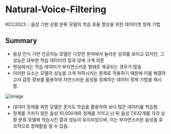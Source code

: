 # Natural-Voice-Filtering
KCC2023 :: 음성 기반 상황 분류 모델의 학습 효율 향상을 위한 데이터셋 정제 기법

## Summary
- 음성 인식 기반 인공지능 모델은 다양한 분야에서 놀라운 성과를 보이고 있지만, 그 성능은 대부분 학습 데이터의 질과 양에 크게 의존
- 현실에서는 학습 데이터가 부자연스러운 형태로 제공되는 경우가 많음.
- 이러한 요소는 모델의 성능을 크게 저하시키는 문제로 작용하기 때문에 이를 해결하고자 감정 정보를 활용하여 자연스러운 음성을 정제하는 데이터 정제 기법을 제시함.

![image](https://github.com/sungsiyul/Natural-Voice-Filtering/assets/86465983/2c2a5af2-5166-4f28-a6b7-874642227081)

- 데이터 정제를 위한 모델은 준지도 학습을 활용하여 보다 많은 데이터를 학습함.
- 정제를 거치지 않은 음성 10,000개와 정제를 거치고 난 뒤 음성 7,632개를 각각 상황 분류 모델에 학습시킨 결과 성능이 유지되었으며, 이는 부자연스러운 음성을 효과적으로 정제함을 알 수 있음.
